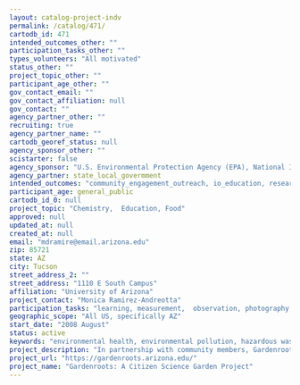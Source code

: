 ```yaml
---
layout: catalog-project-indv
permalink: /catalog/471/
cartodb_id: 471
intended_outcomes_other: ""
participation_tasks_other: ""
types_volunteers: "All motivated"
status_other: ""
project_topic_other: ""
participant_age_other: ""
gov_contact_email: ""
gov_contact_affiliation: null
gov_contact: ""
agency_partner_other: ""
recruiting: true
agency_partner_name: ""
cartodb_georef_status: null
agency_sponsor_other: ""
scistarter: false
agency_sponsor: "U.S. Environmental Protection Agency (EPA), National Institutes of Health (NIH)"
agency_partner: state_local_govermment
intended_outcomes: "community_engagement_outreach, io_education, research_advancement"
participant_age: general_public
cartodb_id_0: null
project_topic: "Chemistry,  Education, Food"
approved: null
updated_at: null
created_at: null
email: "mdramire@email.arizona.edu"
zip: 85721
state: AZ
city: Tucson
street_address_2: ""
street_address: "1110 E South Campus"
affiliation: "University of Arizona"
project_contact: "Monica Ramirez-Andreotta"
participation_tasks: "learning, measurement,  observation, photography, sample_analysis, site_selection_description"
geographic_scope: "All US, specifically AZ"
start_date: "2008 August"
status: active
keywords: "environmental health, environmental pollution, hazardous waste, soil, water, vegetables, underserved communities, environmenta justice"
project_description: "In partnership with community members, Gardenroots aims to: Evaluate environmental quality and the potential exposure to contaminants of concern (COC) near active or legacy resource extraction and hazardous waste sites; Successfully communicate the study results to all participating individuals and families; Disseminate the results broadly in order to appropriately influence community prevention practices and environmental decision-making."
project_url: "https://gardenroots.arizona.edu/"
project_name: "Gardenroots: A Citizen Science Garden Project"
--- 
```

